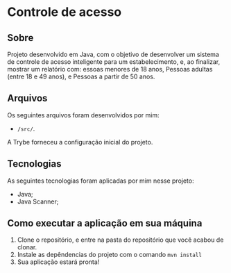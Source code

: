 # Controle de acesso

## Sobre
Projeto desenvolvido em Java, com o objetivo de desenvolver um sistema de controle de acesso inteligente para um estabelecimento, e, ao finalizar, mostrar um relatório com:
essoas menores de 18 anos,
Pessoas adultas (entre 18 e 49 anos), e
Pessoas a partir de 50 anos.

## Arquivos
Os seguintes arquivos foram desenvolvidos por mim:

- `/src/`.

A Trybe forneceu a configuração inicial do projeto.

## Tecnologias
As seguintes tecnologias foram aplicadas por mim nesse projeto:
- Java;
- Java Scanner;

## Como executar a aplicação em sua máquina

1. Clone o repositório, e entre na pasta do repositório que você acabou de clonar.
2. Instale as depêndencias do projeto com o comando `mvn install`
3. Sua aplicação estará pronta!

